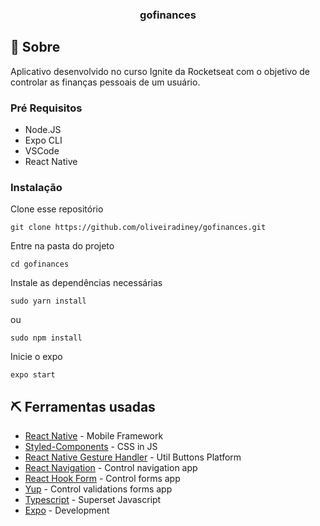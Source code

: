 <h3 align="center">gofinances</h3>

## 🧐 Sobre <a name = "about"></a>

Aplicativo desenvolvido no curso Ignite da Rocketseat com o objetivo de controlar as finanças pessoais de um usuário.

### Pré Requisitos

- Node.JS
- Expo CLI
- VSCode
- React Native

### Instalação

Clone esse repositório

```
git clone https://github.com/oliveiradiney/gofinances.git
```

Entre na pasta do projeto

```
cd gofinances
```
Instale as dependências necessárias

```
sudo yarn install 
```
ou
```
sudo npm install 
```

Inicie o expo

```
expo start
```

## ⛏️ Ferramentas usadas <a name = "built_using"></a>

- [React Native](https://reactnative.dev/) - Mobile Framework
- [Styled-Components](https://styled-components.com/) - CSS in JS
- [React Native Gesture Handler](https://docs.swmansion.com/react-native-gesture-handler/) - Util Buttons Platform
- [React Navigation](https://reactnavigation.org/) - Control navigation app
- [React Hook Form](https://react-hook-form.com/) - Control forms app
- [Yup](https://github.com/jquense/yup) - Control validations forms app
- [Typescript](https://www.typescriptlang.org/) - Superset Javascript
- [Expo](https://expo.io/) - Development